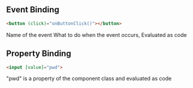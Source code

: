 ## Event Binding  
```html
<button (click)="onButtonClick()"></button>
```
Name of the event
What to do when the event occurs, Evaluated as code


## Property Binding
```html
<input [value]="pwd">
```
"pwd" is a property of the component class and evaluated as code

